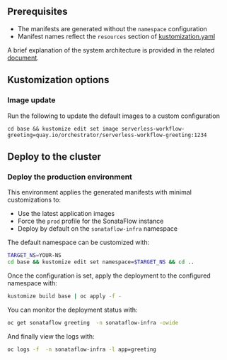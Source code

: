 ## Prerequisites
* The manifests are generated without the `namespace` configuration
* Manifest names reflect the `resources` section of [kustomization.yaml](./base/kustomization.yaml)

A brief explanation of the system architecture is provided in the related [document](./move2kube.md).

## Kustomization options
### Image update
Run the following to update the default images to a custom configuration
```
cd base && kustomize edit set image serverless-workflow-greeting=quay.io/orchestrator/serverless-workflow-greeting:1234
```

## Deploy to the cluster
### Deploy the production environment
This environment applies the generated manifests with minimal customizations to:
* Use the latest application images
* Force the `prod` profile for the SonataFlow instance
* Deploy by default on the `sonataflow-infra` namespace

The default namespace can be customized with:
```bash
TARGET_NS=YOUR-NS
cd base && kustomize edit set namespace=$TARGET_NS && cd ..
```

Once the configuration is set, apply the deployment to the configured namespace with:
```bash
kustomize build base | oc apply -f -
```

You can monitor the deployment status with:
```bash
oc get sonataflow greeting  -n sonataflow-infra -owide
```

And finally view the logs with:
```bash
oc logs -f  -n sonataflow-infra -l app=greeting
```
